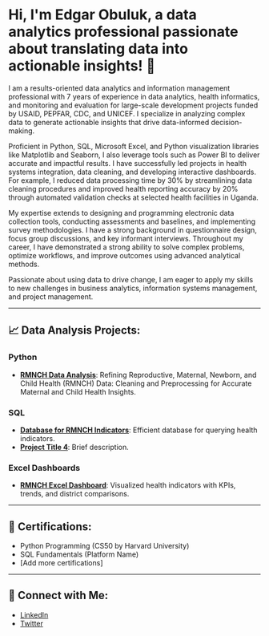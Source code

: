 # Hi, I'm Edgar Obuluk, a data analytics professional passionate about translating data into actionable insights! 👋

I am a results-oriented data analytics and information management professional with 7 years of experience in data analytics, health informatics, and monitoring and evaluation for large-scale development projects funded by USAID, PEPFAR, CDC, and UNICEF. I specialize in analyzing complex data to generate actionable insights that drive data-informed decision-making.

Proficient in Python, SQL, Microsoft Excel, and Python visualization libraries like Matplotlib and Seaborn, I also leverage tools such as Power BI to deliver accurate and impactful results. I have successfully led projects in health systems integration, data cleaning, and developing interactive dashboards. For example, I reduced data processing time by 30% by streamlining data cleaning procedures and improved health reporting accuracy by 20% through automated validation checks at selected health facilities in Uganda.

My expertise extends to designing and programming electronic data collection tools, conducting assessments and baselines, and implementing survey methodologies. I have a strong background in questionnaire design, focus group discussions, and key informant interviews. Throughout my career, I have demonstrated a strong ability to solve complex problems, optimize workflows, and improve outcomes using advanced analytical methods.

Passionate about using data to drive change, I am eager to apply my skills to new challenges in business analytics, information systems management, and project management.

---

## 📈 **Data Analysis Projects:**


### Python
- **[RMNCH Data Analysis](https://github.com/eobuluk/RMNCH-Data-Processing-)**: Refining Reproductive, Maternal, Newborn, and Child Health (RMNCH) Data: Cleaning and Preprocessing for Accurate Maternal and Child Health Insights.


### SQL
- **[Database for RMNCH Indicators](#)**: Efficient database for querying health indicators.
- **[Project Title 4](#)**: Brief description.

### Excel Dashboards
- **[RMNCH Excel Dashboard](#)**: Visualized health indicators with KPIs, trends, and district comparisons.

---

## 🏅 **Certifications**:
- Python Programming (CS50 by Harvard University)
- SQL Fundamentals (Platform Name)
- [Add more certifications]

---

## 🤳 **Connect with Me**:
- [LinkedIn](https://www.linkedin.com/in/JohnDoe)
- [Twitter](https://twitter.com/JohnDoe)
